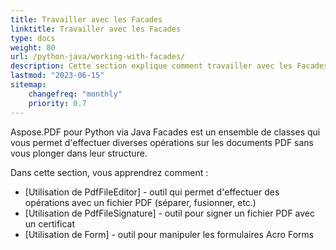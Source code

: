 ```yaml
---
title: Travailler avec les Facades
linktitle: Travailler avec les Facades
type: docs
weight: 80
url: /python-java/working-with-facades/
description: Cette section explique comment travailler avec les Facades - un ensemble d'outils pour les opérations populaires avec PDF.
lastmod: "2023-06-15"
sitemap:
    changefreq: "monthly"
    priority: 0.7
---
```


Aspose.PDF pour Python via Java Facades est un ensemble de classes qui vous permet d'effectuer diverses opérations sur les documents PDF sans vous plonger dans leur structure.

Dans cette section, vous apprendrez comment :

- [Utilisation de PdfFileEditor] - outil qui permet d'effectuer des opérations avec un fichier PDF (séparer, fusionner, etc.)
- [Utilisation de PdfFileSignature] - outil pour signer un fichier PDF avec un certificat
- [Utilisation de Form] - outil pour manipuler les formulaires Acro Forms